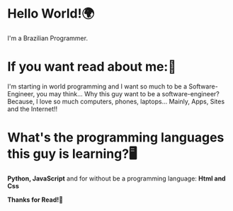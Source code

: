 # Hello World!🌍
I'm a Brazilian Programmer.

# If you want read about me:📜
I'm starting in world programming and I want so much to be a Software-Engineer, you may think... Why this guy want to be a software-engineer? Because, I love so much computers, phones, laptops... Mainly, Apps, Sites and the Internet!!

# What's the programming languages this guy is learning?🖥️
**Python, JavaScript** and for without be a programming language: **Html and Css**

**Thanks for Read!🙏**
